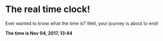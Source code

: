 # The real time clock!

Ever wanted to know what the time is? Well, your journey is about to end!

**The time is Nov 04, 2017, 13:44**